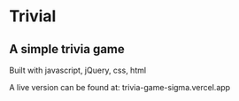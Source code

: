 # Trivial

## A simple trivia game 

Built with javascript, jQuery, css, html

A live version can be found at: trivia-game-sigma.vercel.app
